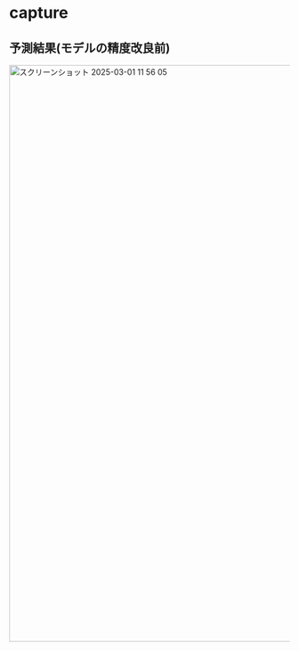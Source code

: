 # capture
## 予測結果(モデルの精度改良前)
<img width="1036" alt="スクリーンショット 2025-03-01 11 56 05" src="https://github.com/user-attachments/assets/ca651352-0c9c-4f37-b4b8-6e7be132ed70" />
